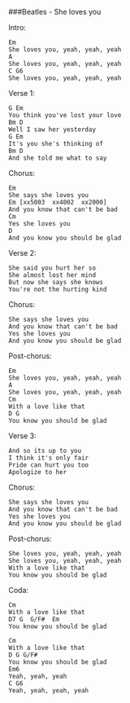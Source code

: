 ###Beatles - She loves you

Intro:

	Em
	She loves you, yeah, yeah, yeah
	A
	She loves you, yeah, yeah, yeah
	C G6
	She loves you, yeah, yeah, yeah

Verse 1:

	G Em
	You think you've lost your love
	Bm D
	Well I saw her yesterday
	G Em
	It's you she's thinking of
	Bm D
	And she told me what to say

Chorus:
	
	Em
	She says she loves you
	Em [xx5003  xx4002  xx2000]
	And you know that can't be bad
	Cm
	Yes she loves you
	D
	And you know you should be glad

Verse 2:

	She said you hurt her so
	She almost lost her mind
	But now she says she knows
	You're not the hurting kind

Chorus:

	She says she loves you
	And you know that can't be bad
	Yes she loves you
	And you know you should be glad

Post-chorus:

	Em
	She loves you, yeah, yeah, yeah
	A
	She loves you, yeah, yeah, yeah
	Cm
	With a love like that
	D G
	You know you should be glad

Verse 3:

	And so its up to you
	I think it's only fair
	Pride can hurt you too
	Apologize to her

Chorus:

	She says she loves you
	And you know that can't be bad
	Yes she loves you
	And you know you should be glad

Post-chorus:

	She loves you, yeah, yeah, yeah
	She loves you, yeah, yeah, yeah
	With a love like that
	You know you should be glad

Coda:

	Cm
	With a love like that
	D7 G  G/F#  Em
	You know you should be glad

	Cm
	With a love like that
	D G G/F#
	You know you should be glad
	Em6
	Yeah, yeah, yeah
	C G6
	Yeah, yeah, yeah, yeah